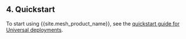 <!-- Shared between Mesh installation topics: Ubuntu, Amazon Linux, RedHat, Debian, MacOS, CentOS -->
## 4. Quickstart

To start using {{site.mesh_product_name}}, see the
[quickstart guide for Universal deployments](/mesh/{{page.kong_version}}/quickstart/universal/).
